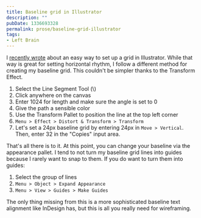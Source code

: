 ```yaml
---
title: Baseline grid in Illustrator
description: ""
pubDate: 1336693328
permalink: prose/baseline-grid-illustrator
tags:
- Left Brain
---
```

I [recently wrote](http://ryanparsley.com/prose/horizontal-grids-illustrator) about an easy way to set up a grid in Illustrator. While that way is great for setting horizontal rhythm, I follow a different method for creating my baseline grid. This couldn't be simpler thanks to the Transform Effect.

1. Select the Line Segment Tool (\\)
2. Click anywhere on the canvas
3. Enter 1024 for length and make sure the angle is set to 0
4. Give the path a sensible color
5. Use the Transform Pallet to position the line at the top left corner
6. `Menu > Effect > Distort & Transform > Transform`
7. Let's set a 24px baseline grid by entering 24px in `Move > Vertical`. Then, enter 32 in the "Copies" input area.

That's all there is to it. At this point, you can change your baseline via the appearance pallet. I tend to not turn my baseline grid lines into guides because I rarely want to snap to them. If you do want to turn them into guides:

1. Select the group of lines
2. `Menu > Object > Expand Appearance`
3. `Menu > View > Guides > Make Guides`

The only thing missing from this is a more sophisticated baseline text alignment like InDesign has, but this is all you really need for wireframing.
